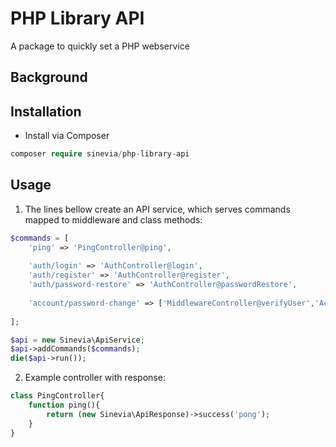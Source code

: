 # PHP Library API

A package to quickly set a PHP webservice

## Background ##

## Installation ##

- Install via Composer
```php
composer require sinevia/php-library-api
```

## Usage ##

1. The lines bellow create an API service, which serves commands mapped to middleware and class methods:

```php
$commands = [
    'ping' => 'PingController@ping',
    
    'auth/login' => 'AuthController@login',
    'auth/register' => 'AuthController@register',
    'auth/password-restore' => 'AuthController@passwordRestore',
    
    'account/password-change' => ['MiddlewareController@verifyUser','AccountController@passwordChange'],
    
];

$api = new Sinevia\ApiService;
$api->addCommands($commands);
die($api->run());
```

2. Example controller with response:

```php
class PingController{
    function ping(){
        return (new Sinevia\ApiResponse)->success('pong');
    }
}
```
